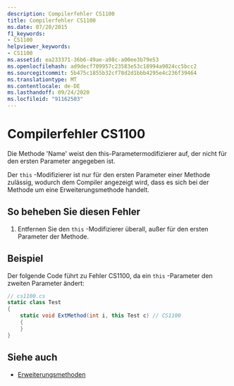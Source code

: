 ```yaml
---
description: Compilerfehler CS1100
title: Compilerfehler CS1100
ms.date: 07/20/2015
f1_keywords:
- CS1100
helpviewer_keywords:
- CS1100
ms.assetid: ea233371-36b6-49ae-a98c-a00ee3b79e53
ms.openlocfilehash: ad9decf709957c23583e53c18994a9024cc5bcc2
ms.sourcegitcommit: 5b475c1855b32cf78d2d1bbb4295e4c236f39464
ms.translationtype: MT
ms.contentlocale: de-DE
ms.lasthandoff: 09/24/2020
ms.locfileid: "91162503"
---
```

# <a name="compiler-error-cs1100"></a>Compilerfehler CS1100

Die Methode 'Name' weist den this-Parametermodifizierer auf, der nicht für den ersten Parameter angegeben ist.  
  
 Der `this` -Modifizierer ist nur für den ersten Parameter einer Methode zulässig, wodurch dem Compiler angezeigt wird, dass es sich bei der Methode um eine Erweiterungsmethode handelt.  
  
## <a name="to-correct-this-error"></a>So beheben Sie diesen Fehler  
  
1. Entfernen Sie den `this` -Modifizierer überall, außer für den ersten Parameter der Methode.  
  
## <a name="example"></a>Beispiel  

 Der folgende Code führt zu Fehler CS1100, da ein `this` -Parameter den zweiten Parameter ändert:  
  
```csharp  
// cs1100.cs  
static class Test  
{  
    static void ExtMethod(int i, this Test c) // CS1100  
    {  
    }  
}  
```  
  
## <a name="see-also"></a>Siehe auch

- [Erweiterungsmethoden](../programming-guide/classes-and-structs/extension-methods.md)
